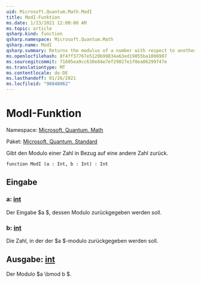 ```yaml
---
uid: Microsoft.Quantum.Math.ModI
title: ModI-Funktion
ms.date: 1/23/2021 12:00:00 AM
ms.topic: article
qsharp.kind: function
qsharp.namespace: Microsoft.Quantum.Math
qsharp.name: ModI
qsharp.summary: Returns the modulus of a number with respect to another number.
ms.openlocfilehash: 8f4ff37767e5120b99834a63ed19055ba1806907
ms.sourcegitcommit: 71605ea9cc630e84e7ef29027e1f0ea06299747e
ms.translationtype: MT
ms.contentlocale: de-DE
ms.lasthandoff: 01/26/2021
ms.locfileid: "98848062"
---
```

# <a name="modi-function"></a>ModI-Funktion

Namespace: [Microsoft. Quantum. Math](xref:Microsoft.Quantum.Math)

Paket: [Microsoft. Quantum. Standard](https://nuget.org/packages/Microsoft.Quantum.Standard)


Gibt den Modulo einer Zahl in Bezug auf eine andere Zahl zurück.

```qsharp
function ModI (a : Int, b : Int) : Int
```


## <a name="input"></a>Eingabe

### <a name="a--int"></a>a: [int](xref:microsoft.quantum.lang-ref.int)

Der Eingabe $a $, dessen Modulo zurückgegeben werden soll.


### <a name="b--int"></a>b: [int](xref:microsoft.quantum.lang-ref.int)

Die Zahl, in der der $a $-modulo zurückgegeben werden soll.



## <a name="output--int"></a>Ausgabe: [int](xref:microsoft.quantum.lang-ref.int)

Der Modulo $a \bmod b $.